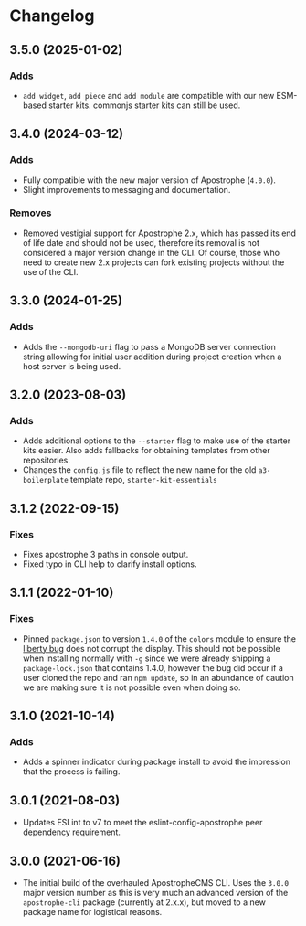 # Changelog

## 3.5.0 (2025-01-02)

### Adds

- `add widget`, `add piece` and `add module` are compatible with our new ESM-based starter kits. commonjs starter kits can still be used.

## 3.4.0 (2024-03-12)

### Adds

- Fully compatible with the new major version of Apostrophe (`4.0.0`).
- Slight improvements to messaging and documentation.

### Removes

- Removed vestigial support for Apostrophe 2.x, which has passed its end of life date and should not be used,
therefore its removal is not considered a major version change in the CLI. Of course, those who
need to create new 2.x projects can fork existing projects without the use of the CLI.

## 3.3.0 (2024-01-25)

### Adds

- Adds the `--mongodb-uri` flag to pass a MongoDB server connection string allowing for initial user addition during project creation when a host server is being used.

## 3.2.0 (2023-08-03)

### Adds

- Adds additional options to the `--starter` flag to make use of the starter kits easier. Also adds fallbacks for obtaining templates from other repositories.
- Changes the `config.js` file to reflect the new name for the old `a3-boilerplate` template repo, `starter-kit-essentials`

## 3.1.2 (2022-09-15)

### Fixes 

- Fixes apostrophe 3 paths in console output.
- Fixed typo in CLI help to clarify install options.

## 3.1.1 (2022-01-10)

### Fixes

- Pinned `package.json` to version `1.4.0` of the `colors` module to ensure the [liberty bug](https://github.com/Marak/colors.js/issues/285) does not corrupt the display. This should not be possible when installing normally with `-g` since we were already shipping a `package-lock.json` that contains 1.4.0, however the bug did occur if a user cloned the repo and ran `npm update`, so in an abundance of caution we are making sure it is not possible even when doing so.

## 3.1.0 (2021-10-14)

### Adds

- Adds a spinner indicator during package install to avoid the impression that the process is failing.

## 3.0.1 (2021-08-03)

- Updates ESLint to v7 to meet the eslint-config-apostrophe peer dependency requirement.

## 3.0.0 (2021-06-16)

- The initial build of the overhauled ApostropheCMS CLI. Uses the `3.0.0` major version number as this is very much an advanced version of the `apostrophe-cli` package (currently at 2.x.x), but moved to a new package name for logistical reasons.
